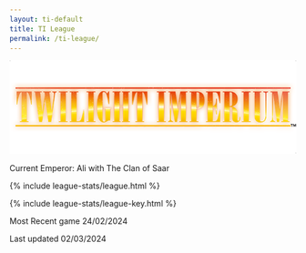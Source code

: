 ```yaml
---
layout: ti-default
title: TI League
permalink: /ti-league/
---
```

<img src="/images/TI-logo.png" id="ti-logo">

<p id='emperor'>Current Emperor: Ali with The Clan of Saar</p>

{% include league-stats/league.html %}

{% include league-stats/league-key.html %}

Most Recent game 24/02/2024

Last updated 02/03/2024